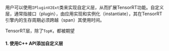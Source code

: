 用户可以使用`IPluginV2Ext`类来实现自定义层，从而扩展TensorRT功能。自定义层，通常指接口（plugin），由应用实现和实例化（instantiate），其在TensorRT引擎内的生存周期必须跨越（span）其使用时间。

TensorRT层，除了`TopK`，都被期望

#### 1. 使用C++ API添加自定义层

